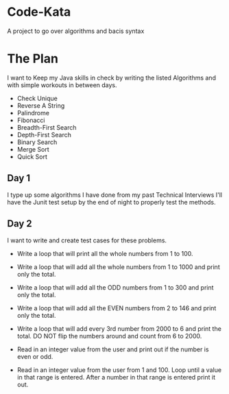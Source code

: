 # Code-Kata
A project to go over algorithms and bacis syntax

# The Plan
 
 I want to Keep my Java skills in check by writing the listed Algorithms and with simple workouts in between days. 
* Check Unique
* Reverse A String
* Palindrome
* Fibonacci
* Breadth-First Search
* Depth-First Search
* Binary Search
* Merge Sort
* Quick Sort

## Day 1
I type up some algorithms I have done from my past Technical Interviews
I'll have the Junit test setup by the end of night to properly test the methods.

## Day 2
I want to write and create test cases for these problems.

* Write a loop that will print all the whole numbers from 1 to 100.
* Write a loop that will add all the whole numbers from 1 to 1000 and print only the total.
* Write a loop that will add all the ODD numbers from 1 to 300 and print only the total.
* Write a loop that will add all the EVEN numbers from 2 to 146 and print only the total.
* Write a loop that will add every 3rd number from 2000 to 6 and print the total. DO NOT flip the numbers around and count from 6 to 2000.

* Read in an integer value from the user and print out if the number is even or odd.
* Read in an integer value from the user from 1 and 100. Loop until a value in that range is entered. After a number in that range is entered print it out.


